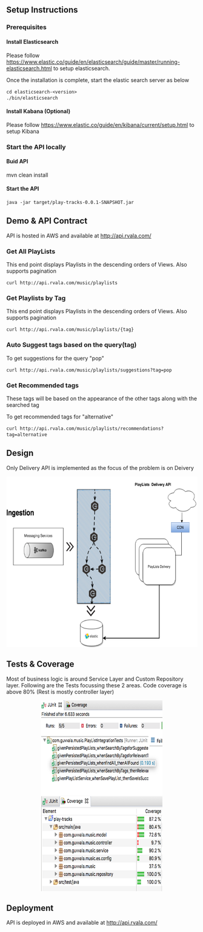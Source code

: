       
## Setup Instructions

### Prerequisites

#### Install Elasticsearch

Please follow https://www.elastic.co/guide/en/elasticsearch/guide/master/running-elasticsearch.html to setup elasticsearch.

Once the installation is complete, start the elastic search server as below

```
cd elasticsearch-<version>
./bin/elasticsearch 
```

#### Install Kabana (Optional)

Please follow https://www.elastic.co/guide/en/kibana/current/setup.html to setup Kibana


### Start the API locally

#### Buid API

mvn clean install

#### Start the API

```
java -jar target/play-tracks-0.0.1-SNAPSHOT.jar

```

## Demo & API Contract

API is hosted in AWS and available at http://api.rvala.com/

### Get All PlayLists

This end point displays Playlists in the descending orders of Views.
Also supports pagination

```
curl http://api.rvala.com/music/playlists

```

### Get Playlists by Tag

This end point displays Playlists in the descending orders of Views.
Also supports pagination
```
curl http://api.rvala.com/music/playlists/{tag}

```
### Auto Suggest tags based on the query(tag)

To get suggestions for the query "pop"
```
curl http://api.rvala.com/music/playlists/suggestions?tag=pop

```

### Get Recommended tags 
These tags will be based on the appearance of the other tags along with the searched tag

To get recommended tags for "alternative"
```
curl http://api.rvala.com/music/playlists/recommendations?tag=alternative

```


## Design

Only Delivery API is implemented as the focus of the problem is on Deivery

<p align="center">
  <img src="./PlayLists%20Design.png" alt="Tests"
       width="654" height="450">
</p>

## Tests & Coverage

Most of business logic is around Service Layer and Custom Repository layer. Following are the Tests focussing these 2 areas.
Code coverage is above 80% (Rest is mostly controller layer)

<p align="center">
  <img src="./static/play_lists_tests.png" alt="Tests"
       width="320" height="250">
  <img src="./static/play_lists_code_coverage.png" alt="Coverage"
       width="320" height="250">
</p>


## Deployment

API is deployed in AWS and available at http://api.rvala.com/
